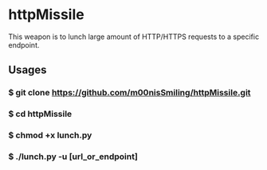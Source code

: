 # httpMissile
This weapon is to lunch large amount of HTTP/HTTPS requests to a specific endpoint.

## Usages
### $ git clone https://github.com/m00nisSmiling/httpMissile.git
### $ cd httpMissile
### $ chmod +x lunch.py
### $ ./lunch.py -u [url_or_endpoint]
